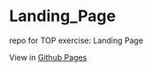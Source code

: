 # Landing_Page
repo for TOP exercise: Landing Page

View in [Github Pages](https://denizumuteser.github.io/Landing_Page/)
